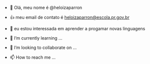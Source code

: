 - 👋 Olá, meu nome é @heloizaparron

- :+1: meu email de contato é heloizaparron@escola.pr.gov.br
- 👀 eu estou interessada em aprender a progamar novas linguagens 
- 🌱 I’m currently learning ...
- 💞️ I’m looking to collaborate on ...
- 📫 How to reach me ...

<!---
heloizaparron/heloizaparron is a ✨ special ✨ repository because its `README.md` (this file) appears on your GitHub profile.
You can click the Preview link to take a look at your changes.
--->
